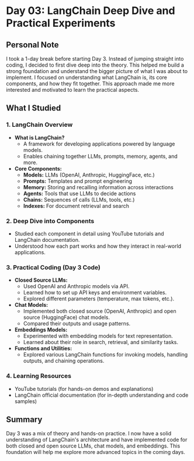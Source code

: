 # Day 03: LangChain Deep Dive and Practical Experiments

## Personal Note
I took a 1-day break before starting Day 3. Instead of jumping straight into coding, I decided to first dive deep into the theory. This helped me build a strong foundation and understand the bigger picture of what I was about to implement. I focused on understanding what LangChain is, its core components, and how they fit together. This approach made me more interested and motivated to learn the practical aspects.

## What I Studied

### 1. LangChain Overview
- **What is LangChain?**
  - A framework for developing applications powered by language models.
  - Enables chaining together LLMs, prompts, memory, agents, and more.
- **Core Components:**
  - **Models:** LLMs (OpenAI, Anthropic, HuggingFace, etc.)
  - **Prompts:** Templates and prompt engineering
  - **Memory:** Storing and recalling information across interactions
  - **Agents:** Tools that use LLMs to decide actions
  - **Chains:** Sequences of calls (LLMs, tools, etc.)
  - **Indexes:** For document retrieval and search

### 2. Deep Dive into Components
- Studied each component in detail using YouTube tutorials and LangChain documentation.
- Understood how each part works and how they interact in real-world applications.

### 3. Practical Coding (Day 3 Code)
- **Closed Source LLMs:**
  - Used OpenAI and Anthropic models via API.
  - Learned how to set up API keys and environment variables.
  - Explored different parameters (temperature, max tokens, etc.).
- **Chat Models:**
  - Implemented both closed source (OpenAI, Anthropic) and open source (HuggingFace) chat models.
  - Compared their outputs and usage patterns.
- **Embeddings Models:**
  - Experimented with embedding models for text representation.
  - Learned about their role in search, retrieval, and similarity tasks.
- **Functions and Utilities:**
  - Explored various LangChain functions for invoking models, handling outputs, and chaining operations.

### 4. Learning Resources
- YouTube tutorials (for hands-on demos and explanations)
- LangChain official documentation (for in-depth understanding and code samples)

## Summary
Day 3 was a mix of theory and hands-on practice. I now have a solid understanding of LangChain's architecture and have implemented code for both closed and open source LLMs, chat models, and embeddings. This foundation will help me explore more advanced topics in the coming days.
